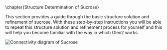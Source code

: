 \chapter{Structure Determination of Sucrose}

This section provides a guide through the basic structure solution and refinement of sucrose. With these step-by-step instructions you will be able to repeat this structure solution and refinement process for yourself and this will help you become familiar with the way in which Olex2 works.

![Connectivity diagram of Sucrose](/images/sucrose_diagram.png)
